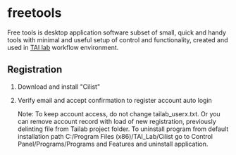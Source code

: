 # freetools

Free tools is desktop application software subset of small, quick and handy tools with minimal and useful setup of control and functionality, created and used in [TAI lab](https://ladooniani.github.io/tailab/) workflow environment.


## Registration

1. Download and install "Cilist"
  
2. Verify email and accept confirmation to register account auto login

   Note: To keep account access, do not change tailab_userx.txt. Or you can remove account record with load of new registration, previously delinting file from Tailab project folder.
   To uninstall program from default installation path C:/Program Files (x86)/TAI_Lab/Cilist go to Control Panel/Programs/Programs and Features and uninstall application.
